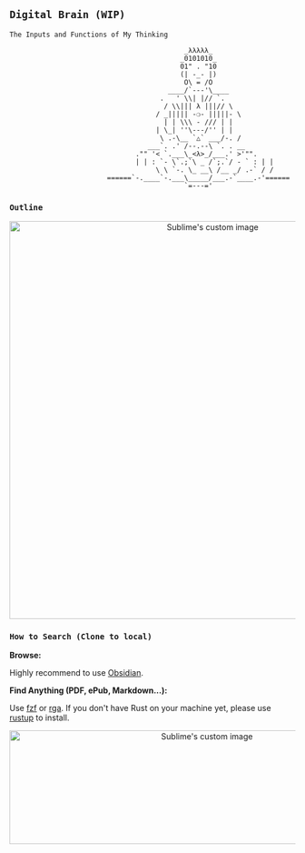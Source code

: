 
## `Digital Brain (WIP)` 

`The Inputs and Functions of My Thinking`


                                               _λλλλλ_
                                              _0101010_
                                              01" . "10
                                              (| -_- |)
                                               O\ = /O
                                           ____/`---'\____
                                         .   ' \\| |// `.
                                          / \\||| λ |||// \
                                        / _||||| -❍- |||||- \
                                          | | \\\ - /// | |
                                        | \_| ''\---/'' | |
                                         \ .-\__ `△` ___/-. /
                                      ___`. .' /--.--\ `. . __
                                   ."" '< `.___\_<λ>_/___.' >'"".                                      
                                   | | : `- \`.;`\ _ /`;.`/ - ` : | |
                                        \ \ `-. \_ __\ /__ _/ .-` / /
                            ======`-.____`-.___\_____/___.-`____.-'======
                                               `=---='


### `Outline`

<p align="center">
  <img width="700" height="700" src="https://i.imgur.com/MWjCHbk.jpg" alt="Sublime's custom image"/>
</p>

### `How to Search (Clone to local)`

**Browse:**

Highly recommend to use [Obsidian](https://obsidian.md/).

**Find Anything (PDF, ePub, Markdown...):**

Use [fzf](https://github.com/junegunn/fzf#usage) or [rga](https://github.com/phiresky/ripgrep-all).  If you don't have Rust on your machine yet, please use [rustup](https://doc.rust-lang.org/book/ch01-01-installation.html) to install.

<p align="center">
  <img width="680" height="200" src="https://i.imgur.com/MtU3suN.jpg" alt="Sublime's custom image"/>
</p>


